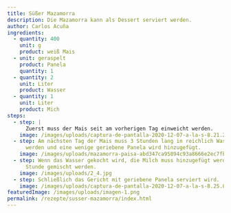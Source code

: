 ```yaml
---
title: Süßer Mazamorra
description: Die Mazamorra kann als Dessert serviert werden.
author: Carlos Acuña
ingredients:
  - quantity: 400
    unit: g
    product: weiß Mais
  - unit: geraspelt
    product: Panela
    quantity: 1
  - quantity: 2
    unit: Liter
    product: Wasser
  - quantity: 1
    unit: Liter
    product: Mich
steps:
  - step: |
      Zuerst muss der Mais seit am vorherigen Tag einweicht werden.
    image: /images/uploads/captura-de-pantalla-2020-12-07-a-la-s-8.21.20-p. m..png
  - step: Am nächsten Tag der Mais muss 3 Stunden lang in reichlich Wasser gekocht
      werden und eine wenige geriebene Panela wird hinzugefügt.
    image: /images/uploads/mazamorra-paisa-abd347ca95894c93a8666e2ec7fb43d4.jpg
  - step: Wenn das Wasser gekocht wird, die Milch muss hinzugefügt werden und eine
      Stunde gemischt werden.
    image: /images/uploads/2_4.jpg
  - step: Schließlich das Gericht mit geriebene Panela serviert wird.
    image: /images/uploads/captura-de-pantalla-2020-12-07-a-la-s-8.25.01-p. m..png
featuredImage: /images/uploads/imagen-1.png
permalink: /rezepte/susser-mazamorra/index.html
---
```

